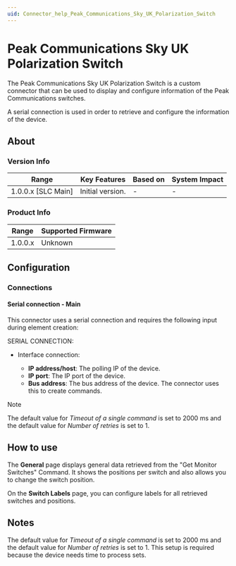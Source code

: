 ```yaml
---
uid: Connector_help_Peak_Communications_Sky_UK_Polarization_Switch
---
```


# Peak Communications Sky UK Polarization Switch

The Peak Communications Sky UK Polarization Switch is a custom connector that can be used to display and configure information of the Peak Communications switches.

A serial connection is used in order to retrieve and configure the information of the device.

## About

### Version Info

| Range              | Key Features     | Based on | System Impact |
|--------------------|------------------|----------|---------------|
| 1.0.0.x [SLC Main] | Initial version. | -        | -             |

### Product Info

| Range   | Supported Firmware |
|---------|--------------------|
| 1.0.0.x | Unknown            |

## Configuration

### Connections

#### Serial connection - Main

This connector uses a serial connection and requires the following input during element creation:

SERIAL CONNECTION:

- Interface connection:

  - **IP address/host**: The polling IP of the device.
  - **IP port**: The IP port of the device.
  - **Bus address**: The bus address of the device. The connector uses this to create commands.

> [!NOTE]
> The default value for *Timeout of a single command* is set to 2000 ms and the default value for *Number of retries* is set to 1.

## How to use

The **General** page displays general data retrieved from the "Get Monitor Switches" Command. It shows the positions per switch and also allows you to change the switch position.

On the **Switch Labels** page, you can configure labels for all retrieved switches and positions.

## Notes

The default value for *Timeout of a single command* is set to 2000 ms and the default value for *Number of retries* is set to 1. This setup is required because the device needs time to process sets.
